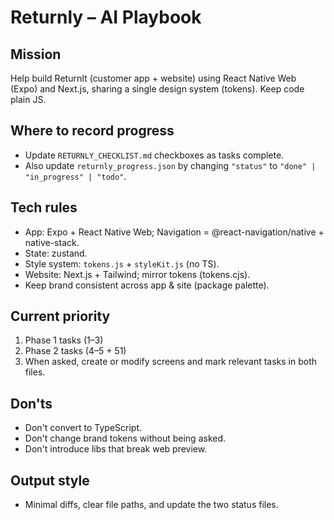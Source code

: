 # Returnly – AI Playbook

## Mission
Help build ReturnIt (customer app + website) using React Native Web (Expo) and Next.js, sharing a single design system (tokens). Keep code plain JS.

## Where to record progress
- Update `RETURNLY_CHECKLIST.md` checkboxes as tasks complete.
- Also update `returnly_progress.json` by changing `"status"` to `"done" | "in_progress" | "todo"`.

## Tech rules
- App: Expo + React Native Web; Navigation = @react-navigation/native + native-stack.
- State: zustand.
- Style system: `tokens.js` + `styleKit.js` (no TS).
- Website: Next.js + Tailwind; mirror tokens (tokens.cjs).
- Keep brand consistent across app & site (package palette).

## Current priority
1) Phase 1 tasks (1–3)
2) Phase 2 tasks (4–5 + 51)
3) When asked, create or modify screens and mark relevant tasks in both files.

## Don'ts
- Don't convert to TypeScript.
- Don't change brand tokens without being asked.
- Don't introduce libs that break web preview.

## Output style
- Minimal diffs, clear file paths, and update the two status files.